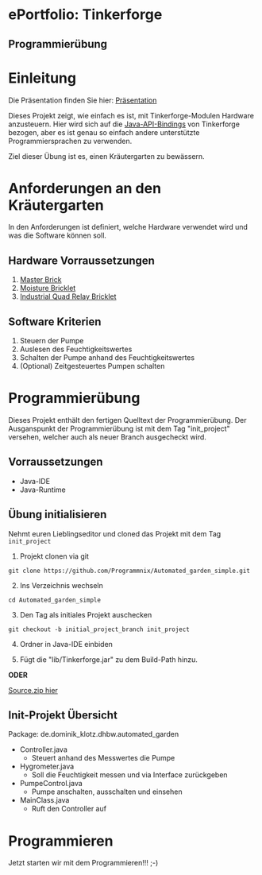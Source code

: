 
# ePortfolio: Tinkerforge
## Programmierübung

# Einleitung

Die Präsentation finden Sie hier: [Präsentation](https://docs.google.com/presentation/d/1ga7UCL06HEAiya0m1iGdhdYJRIMx_e2CzU5-GaaTcLM/edit?usp=sharing)

Dieses Projekt zeigt, wie einfach es ist, mit Tinkerforge-Modulen Hardware anzusteuern. Hier wird sich auf die [Java-API-Bindings](www.tinkerforge.com/de/doc/Software/API_Bindings_Java.html) von Tinkerforge bezogen, aber es ist genau so einfach andere unterstützte Programmiersprachen zu verwenden.

Ziel dieser Übung ist es, einen Kräutergarten zu bewässern.

# Anforderungen an den Kräutergarten

In den Anforderungen ist definiert, welche Hardware verwendet wird und was die Software können soll.

## Hardware Vorraussetzungen

1. [Master Brick](http://www.tinkerforge.com/de/doc/Hardware/Bricks/Master_Brick.html)
2. [Moisture Bricklet](http://www.tinkerforge.com/de/doc/Hardware/Bricklets/Moisture.html)
3. [Industrial Quad Relay Bricklet](http://www.tinkerforge.com/de/doc/Hardware/Bricklets/Industrial_Quad_Relay.html)

## Software Kriterien

1. Steuern der Pumpe
2. Auslesen des Feuchtigkeitswertes
3. Schalten der Pumpe anhand des Feuchtigkeitswertes
4. (Optional) Zeitgesteuertes Pumpen schalten


# Programmierübung

Dieses Projekt enthält den fertigen Quelltext der Programmierübung. Der Ausganspunkt der Programmierübung ist mit dem Tag "init_project" versehen, welcher auch als neuer Branch ausgecheckt wird.


## Vorraussetzungen

* Java-IDE
* Java-Runtime

## Übung initialisieren

Nehmt euren Lieblingseditor und cloned das Projekt mit dem Tag `init_project`

1. Projekt clonen via git


`git clone https://github.com/Programmnix/Automated_garden_simple.git`

2. Ins Verzeichnis wechseln

`cd Automated_garden_simple`

3. Den Tag als initiales Projekt auschecken

`git checkout -b initial_project_branch init_project`

4. Ordner in Java-IDE einbiden

5. Fügt die "lib/Tinkerforge.jar" zu dem Build-Path hinzu.


**ODER**

[Source.zip hier](https://github.com/Programmnix/Automated_garden_simple/archive/init_project.zip)


## Init-Projekt Übersicht

Package: de.dominik_klotz.dhbw.automated_garden

* Controller.java
  * Steuert anhand des Messwertes die Pumpe	
* Hygrometer.java
  * Soll die Feuchtigkeit messen und via Interface zurückgeben
* PumpeControl.java
  * Pumpe anschalten, ausschalten und einsehen
* MainClass.java
  * Ruft den Controller auf 
 

# Programmieren

Jetzt starten wir mit dem Programmieren!!! ;-)






